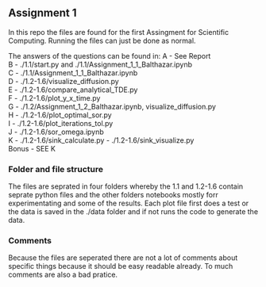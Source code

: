 ## Assignment 1
In this repo the files are found for the first Assingment for Scientific Computing. Running the files can just be done as normal. 

The answers of the questions can be found in:
A - See Report  
B - ./1.1/start.py and ./1.1/Assignment_1_1_Balthazar.ipynb  
C - ./1.1/Assignment_1_1_Balthazar.ipynb  
D - ./1.2-1.6/visualize_diffusion.py   
E - ./1.2-1.6/compare_analytical_TDE.py  
F - ./1.2-1.6/plot_y_x_time.py  
G - ./1.2/Assignment_1_2_Balthazar.ipynb, visualize_diffusion.py  
H - ./1.2-1.6/plot_optimal_sor.py  
I - ./1.2-1.6/plot_iterations_tol.py  
J - ./1.2-1.6/sor_omega.ipynb  
K - ./1.2-1.6/sink_calculate.py - ./1.2-1.6/sink_visualize.py  
Bonus - SEE K

### Folder and file structure
The files are seprated in four folders whereby the 1.1 and 1.2-1.6 contain seprate python files and the other folders notebooks mostly forr  experimentating and some of the results. Each plot file first does a test or the data is saved in the ./data folder and if not runs the code to generate the data. 


### Comments
Because the files are seperated there are not a lot of comments about specific things because it should be easy readable already. To much comments are also a bad pratice. 
